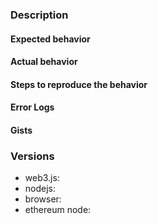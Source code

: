 <!---------------------------------------------------------------------------------------

Welcome to the Web3.js Issue Template!

If you're new around here, reading this will make sure you're helped ASAP.

* Ethereum.SE:
    https://ethereum.stackexchange.com/
* StackOverflow:
    - Ethereum tag:
        https://stackoverflow.com/questions/tagged/ethereum
    - web3js tag:
        https://stackoverflow.com/questions/tagged/web3js
* Gitter channel:
    https://gitter.im/ethereum/web3.js
* Github:
    Examples of useful Github search syntax:
in:title	        warning in:title matches issues with "warning" in their title.
in:body	            error in:title,body matches issues with "error" in their title or body.
in:comments	        shipit in:comments matches issues mentioning "shipit" in their comments.

————————————————————————————————————————————————————————————————————————————————————————

Choosing a title

Using a descriptive title will help others after you find what you contributed!
Consider submitting the title as one below:

* Error: [first line console.error description]
* Bug: [web3.moduleName.method] returns "monkey"
* Meta: npm package version mismatch
* Documentation: [web3.moduleName.method] is outdated
* Request: Add support for Wallet object

The more details you include, the better the community will be able to help you!

---------------------------------------------------------------------------------------->


<!-- The issue template starts here. Give as much info as possible :) -->

### Description <!-- In plain words, what happened -->


#### Expected behavior
<!---------------------------------------------------------------------
    Example:
    Calling `await web3.eth.getAccounts()` should return an array.
----------------------------------------------------------------------->


#### Actual behavior
<!---------------------------------------------------------------------
    Example:
    Calling `await web3.eth.getAccounts()` returns "monkey".
----------------------------------------------------------------------->


#### Steps to reproduce the behavior
<!---------------------------------------------------------------------
    Example:
    1. Import `web3`
    2. Set the provider to `localhost`
    3. Fetch latest block

    When you include code, using code blocks makes your report pretty:

    ```js
    console.log('Pretty syntax!');
    ```
----------------------------------------------------------------------->


#### Error Logs 


#### Gists
<!---------------------------------------------------------------------
    Including links to gists with:
    * ABI JSON,
    * working Solidity code, etc.

    gist tutorial: https://help.github.com/en/articles/creating-gists
----------------------------------------------------------------------->


### Versions 
* web3.js:
* nodejs:
* browser:
* ethereum node:


<!---------------------------------------------------------------------
                    Thanks for your cooperation!
----------------------------------------------------------------------->
